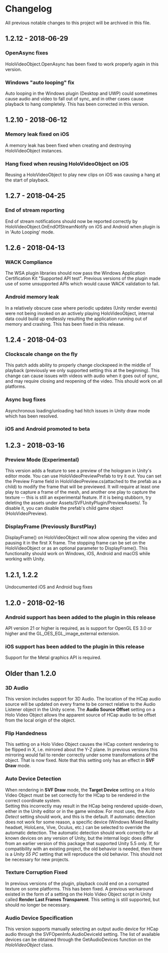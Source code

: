 # Changelog
All previous notable changes to this project will be archived in this file.

## 1.2.12 - 2018-06-29

### OpenAsync fixes
HoloVideoObject.OpenAsync has been fixed to work properly again in this version.

### Windows "auto looping" fix
Auto looping in the Windows plugin (Desktop and UWP) could sometimes cause audio and video to fall out of sync, and in other cases cause playback to hang completely.
This has been corrected in this version.

## 1.2.10 - 2018-06-12

### Memory leak fixed on iOS
A memory leak has been fixed when creating and destroying HoloVideoObject instances.

### Hang fixed when reusing HoloVideoObject on iOS
Reusing a HoloVideoObject to play new clips on iOS was causing a hang at the start of playback.

## 1.2.7 - 2018-04-25

### End of stream reporting
End of stream notifications should now be reported correctly by HoloVideoObject.OnEndOfStreamNotify on iOS and Android when plugin is in 'Auto Looping' mode.

## 1.2.6 - 2018-04-13

### WACK Compliance
The WSA plugin libraries should now pass the Windows Application Certification Kit "Supported API test". 
Previous versions of the plugin made use of some unsupported APIs which would cause WACK validation to fail.

### Android memory leak
In a relatively obscure case where periodic updates (Unity render events) were not being invoked on an actively playing HoloVideoObject,
internal data could build up endlessly resulting the application running out of memory and crashing. This has been fixed in this release.

## 1.2.4 - 2018-04-03

### Clockscale change on the fly
This patch adds ability to properly change clockspeed in the middle of playback (previously
we only supported setting this at the beginning). This change can cause issues with videos
with audio when it goes out of sync, and may require closing and reopening of the video.
This should work on all platforms.

### Async bug fixes
Asynchronous loading/unloading had hitch issues in Unity draw mode which has been resolved.

### iOS and Android promoted to beta

## 1.2.3 - 2018-03-16
### Preview Mode (Experimental)
This version adds a feature to see a preview of the hologram in Unity's editor mode.
You can use HoloVideoPreviewPrefab to try it out. You can set the Preview Frame field
in HoloVideoPreview.cs(attached to the prefab as a child) to modify the frame that will
be previewed. It will require at least one play to capture a frame of the mesh, and
another one play to capture the texture -- this is still an experimental feature. If it
is being stubborn, try deleting the assets under Assets/SVFUnityPlugin/PreviewAssets/.
To disable it, you can disable the prefab's child game object (HoloVideoPreview).

### DisplayFrame (Previously BurstPlay)
DisplayFrame() on HoloVideoObject will now allow opening the video and pausing it in the
first X frame. The stopping frame can be set on the HoloVideoObject or as an optional
parameter to DisplayFrame(). This functionality should work on Windows, iOS, Android and
macOS while working with Unity.

## 1.2.1, 1.2.2
Undocumented iOS and Android bug fixes

## 1.2.0 - 2018-02-16

### Android support has been added to the plugin in this release
API version 21 or higher is required, as is support for OpenGL ES 3.0 or higher and the GL\_OES\_EGL\_image\_external extension.

### iOS support has been added to the plugin in this release
Support for the Metal graphics API is required.

## Older than 1.2.0

### 3D Audio
This version includes support for 3D Audio.  The location of the HCap audio source will be updated on every frame to be correct relative to the Audio Listener object in the Unity scene.
The **Audio Source Offset** setting on a Holo Video Object allows the apparent source of HCap audio to be offset from the local origin of the object.

### Flip Handedness
This setting on a Holo Video Object causes the HCap content rendering to be flipped in X, i.e. mirrored about the Y-Z plane.  In previous versions this mirroring would fail to render correctly
under some transformations of the object.  That is now fixed.  Note that this setting only has an effect in **SVF Draw** mode.

### Auto Device Detection
When rendering in **SVF Draw** mode, the **Target Device** setting on a Holo Video Object must be set correctly for the HCap to be rendered in the correct coordinate system.  
Setting this incorrectly may result in the
HCap being rendered upside-down, either in the Unity editor or in the game window.  For most uses, the *Auto Detect* setting should work, and this is the default.  If automatic detection
does not work for some reason, a specific device (Windows Mixed Reality headset, HoloLens, Vive, Oculus, etc.) can be selected to override the automatic detection.  The automatic detection
should work correctly for all known devices on any version of Unity, but the internal logic does differ from an earlier version of this package that supported Unity 5.5 only.  If, for compatibility
with an existing project, the old behavior is needed, then there is a *Unity 55 PC* setting that will reproduce the old behavior.  This should not be necessary for new projects.

### Texture Corruption Fixed
In previous versions of the plugin, playback could end on a corrupted texture on some platforms.  This has been fixed.  A previous workaround existed in the form of a setting on the Holo Video Object script in Unity called **Render Last Frames Transparent**.  This setting is still supported, but should no longer be necessary.

### Audio Device Specification
This version supports manually selecting an output audio device for HCap audio through the SVFOpenInfo.AudioDeviceId setting. The list of available devices can be obtained through the GetAudioDevices function on the _HoloVideoObject_ class.



